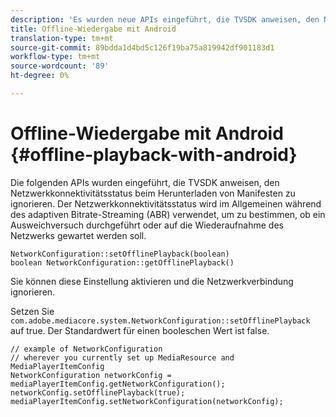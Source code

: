 ```yaml
---
description: 'Es wurden neue APIs eingeführt, die TVSDK anweisen, den Netzwerkkonnektivitätsstatus beim Herunterladen von Manifesten zu ignorieren. '
title: Offline-Wiedergabe mit Android
translation-type: tm+mt
source-git-commit: 89bdda1d4bd5c126f19ba75a819942df901183d1
workflow-type: tm+mt
source-wordcount: '89'
ht-degree: 0%

---
```



# Offline-Wiedergabe mit Android {#offline-playback-with-android}

Die folgenden APIs wurden eingeführt, die TVSDK anweisen, den Netzwerkkonnektivitätsstatus beim Herunterladen von Manifesten zu ignorieren. Der Netzwerkkonnektivitätsstatus wird im Allgemeinen während des adaptiven Bitrate-Streaming (ABR) verwendet, um zu bestimmen, ob ein Ausweichversuch durchgeführt oder auf die Wiederaufnahme des Netzwerks gewartet werden soll.

```
NetworkConfiguration::setOfflinePlayback(boolean)
boolean NetworkConfiguration::getOfflinePlayback()
```

Sie können diese Einstellung aktivieren und die Netzwerkverbindung ignorieren.

Setzen Sie `com.adobe.mediacore.system.NetworkConfiguration::setOfflinePlayback` auf true. Der Standardwert für einen booleschen Wert ist false.

```
// example of NetworkConfiguration
// wherever you currently set up MediaResource and MediaPlayerItemConfig
NetworkConfiguration networkConfig = mediaPlayerItemConfig.getNetworkConfiguration();
networkConfig.setOfflinePlayback(true);
mediaPlayerItemConfig.setNetworkConfiguration(networkConfig);
```

